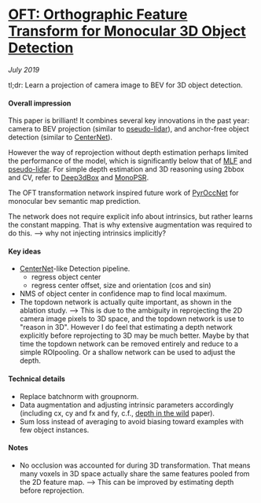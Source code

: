 # [OFT: Orthographic Feature Transform for Monocular 3D Object Detection](https://arxiv.org/pdf/1811.08188.pdf)

_July 2019_

tl;dr: Learn a projection of camera image to BEV for 3D object detection.

#### Overall impression
This paper is brilliant! It combines several key innovations in the past year: camera to BEV projection (similar to [pseudo-lidar](pseudo_lidar.md)), and anchor-free object detection (similar to [CenterNet](centernet.md)).

However the way of reprojection without depth estimation perhaps limited the performance of the model, which is significantly below that of [MLF](mlf.md) and [pseudo-lidar](pseudo_lidar.md). For simple depth estimation and 3D reasoning using 2bbox and CV, refer to [Deep3dBox](deep3dbox.md) and [MonoPSR](monopsr.md).

The OFT transformation network inspired future work of [PyrOccNet](pyr_occ_net.md) for monocular bev semantic map prediction.

The network does not require explicit info about intrinsics, but rather learns the constant mapping. That is why extensive augmentation was required to do this. --> why not injecting intrinsics implicitly?

#### Key ideas
- [CenterNet](centernet.md)-like Detection pipeline. 
	- regress object center
	- regress center offset, size and orientation (cos and sin)
- NMS of object center in confidence map to find local maximum. 
- The topdown network is actually quite important, as shown in the ablation study. --> This is due to the ambiguity in reprojecting the 2D camera image pixels to 3D space, and the topdown network is use to "reason in 3D". However I do feel that estimating a depth network explicitly before reprojecting to 3D may be much better. Maybe by that time the topdown network can be removed entirely and reduce to a simple ROIpooling. Or a shallow network can be used to adjust the depth.

#### Technical details
- Replace batchnorm with groupnorm.
- Data augmentation and adjusting intrinsic parameters accordingly (including cx, cy and fx and fy, c.f., [depth in the wild](learnk.md) paper).
- Sum loss instead of averaging to avoid biasing toward examples with few object instances.

#### Notes
- No occlusion was accounted for during 3D transformation. That means many voxels in 3D space actually share the same features pooled from the 2D feature map. --> This can be improved by estimating depth before reprojection.

